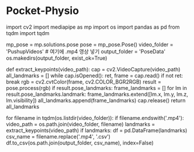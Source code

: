 # Pocket-Physio



import cv2
import mediapipe as mp
import os
import pandas as pd
from tqdm import tqdm

mp_pose = mp.solutions.pose
pose = mp_pose.Pose()
video_folder = 'PushupVideos'  # 여기에 .mp4 영상 넣기
output_folder = 'PoseData'
os.makedirs(output_folder, exist_ok=True)

def extract_keypoints(video_path):
    cap = cv2.VideoCapture(video_path)
    all_landmarks = []
    while cap.isOpened():
        ret, frame = cap.read()
        if not ret:
            break
        rgb = cv2.cvtColor(frame, cv2.COLOR_BGR2RGB)
        result = pose.process(rgb)
        if result.pose_landmarks:
            frame_landmarks = []
            for lm in result.pose_landmarks.landmark:
                frame_landmarks.extend([lm.x, lm.y, lm.z, lm.visibility])
            all_landmarks.append(frame_landmarks)
    cap.release()
    return all_landmarks

for filename in tqdm(os.listdir(video_folder)):
    if filename.endswith('.mp4'):
        video_path = os.path.join(video_folder, filename)
        landmarks = extract_keypoints(video_path)
        if landmarks:
            df = pd.DataFrame(landmarks)
            csv_name = filename.replace('.mp4', '.csv')
            df.to_csv(os.path.join(output_folder, csv_name), index=False)
